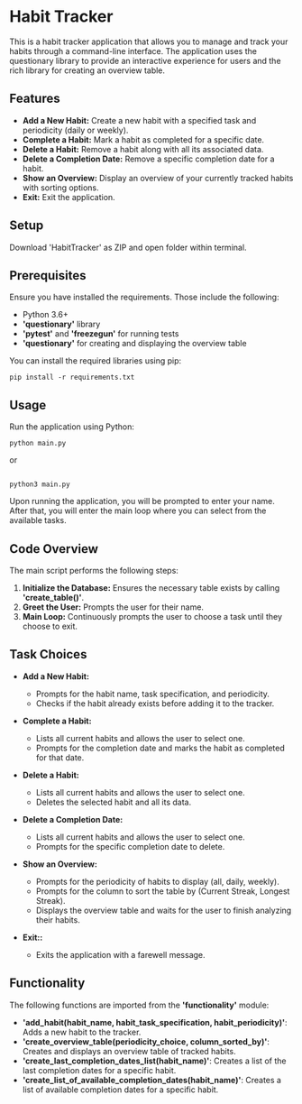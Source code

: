 # Habit Tracker

This is a habit tracker application that allows you to manage and track your habits through a command-line interface. 
The application uses the questionary library to provide an interactive experience for users and the rich library for creating an overview table.

## Features

- **Add a New Habit:** Create a new habit with a specified task and periodicity (daily or weekly).
- **Complete a Habit:** Mark a habit as completed for a specific date.
- **Delete a Habit:** Remove a habit along with all its associated data.
- **Delete a Completion Date:** Remove a specific completion date for a habit.
- **Show an Overview:** Display an overview of your currently tracked habits with sorting options.
- **Exit:** Exit the application.

## Setup

Download 'HabitTracker' as ZIP and open folder within terminal.

## Prerequisites

Ensure you have installed the requirements. Those include the following:

- Python 3.6+
- **'questionary'** library
- **'pytest'** and **'freezegun'** for running tests
- **'questionary'** for creating and displaying the overview table

You can install the required libraries using pip:

```console
pip install -r requirements.txt
```

## Usage

Run the application using Python:

```console
python main.py
```

or

```console

python3 main.py
```

Upon running the application, you will be prompted to enter your name. After that, you will enter the main loop where you can select from the available tasks.

## Code Overview

The main script performs the following steps:

1. **Initialize the Database:** Ensures the necessary table exists by calling **'create_table()'**.
2. **Greet the User:** Prompts the user for their name.
3. **Main Loop:** Continuously prompts the user to choose a task until they choose to exit.

## Task Choices

- **Add a New Habit:**
  - Prompts for the habit name, task specification, and periodicity.
  - Checks if the habit already exists before adding it to the tracker.
 
- **Complete a Habit:**
  - Lists all current habits and allows the user to select one.
  - Prompts for the completion date and marks the habit as completed for that date.
 
- **Delete a Habit:**
  - Lists all current habits and allows the user to select one.
  - Deletes the selected habit and all its data.
 
- **Delete a Completion Date:**
  - Lists all current habits and allows the user to select one.
  - Prompts for the specific completion date to delete.
 
- **Show an Overview:**
  - Prompts for the periodicity of habits to display (all, daily, weekly).
  - Prompts for the column to sort the table by (Current Streak, Longest Streak).
  - Displays the overview table and waits for the user to finish analyzing their habits.
 
- **Exit::**
  - Exits the application with a farewell message.
 
## Functionality

The following functions are imported from the **'functionality'** module:

- **'add_habit(habit_name, habit_task_specification, habit_periodicity)'**: Adds a new habit to the tracker.
- **'create_overview_table(periodicity_choice, column_sorted_by)'**: Creates and displays an overview table of tracked habits.
- **'create_last_completion_dates_list(habit_name)'**: Creates a list of the last completion dates for a specific habit.
- **'create_list_of_available_completion_dates(habit_name)'**: Creates a list of available completion dates for a specific habit.

